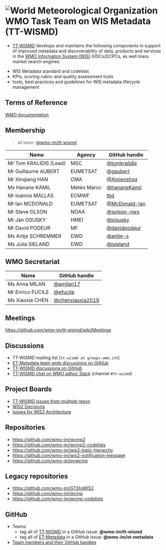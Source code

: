 # ![World Meteorological Organization](https://community.wmo.int/themes/wmo/logo.png) WMO Task Team on WIS Metadata (TT-WISMD)
- [TT-WISMD](https://community.wmo.int/governance/commission-membership/commission-observation-infrastructures-and-information-systems-infcom/commission-infrastructure-national-representatives/infcom-management-group/standing-committee-information-management-and-technology-sc-imt/expert-7)
 develops and maintains the following components in support of improved metadata and discoverability of data, products and services in the [WMO Information System (WIS)](https://community.wmo.int/activity-areas/wmo-information-system-wis) GISCs/DCPCs, as well mass market search engines.
* WIS Metadata standard and codelists
* KPIs, scoring rubric and quality assessment tools
* tools, best practices and guidelines for WIS metadata lifecycle management

## Terms of Reference
[WMO documentation](https://wmoomm.sharepoint.com/:b:/s/wmocpdb/EbCNjwreMklDmQjAmmaQlkcBlIPYG6PS0jvLsbfcSx02Fw?e=qCwS9Y)

## Membership

>all team: [@wmo-im/tt-wismd](https://github.com/orgs/wmo-im/teams/tt-wismd)

|Name | Agency | GitHub handle |
|---|---|---|
|Mr Tom KRALIDIS (Lead)|MSC|[@tomkralidis](https://github.com/tomkralidis)
|Mr Guillaume AUBERT|EUMETSAT|[@gaubert](https://github.com/gaubert)
|Mr Xinqiang HAN|CMA|[@Amienshxq](https://github.com/Amienshxq)
|Ms Hanane KAMIL|Météo Maroc|[@hananeKamil](https://github.com/hananeKamil)
|Mr Ioannis MALLAS|ECMWF|[tbd](https://github.com/tbd)
|Mr Ian MCDONALD|EUMETSAT|[@McDonald-Ian](https://github.com/McDonald-Ian)
|Mr Steve OLSON|NOAA|[@solson-nws](https://github.com/solson-nws)
|Mr Ján OSUSKY|HMEI|[@josusky](https://github.com/josusky)
|Mr David PODEUR|MF|[@davidpodeur](https://github.com/davidpodeur)
|Ms Antje SCHREMMER|DWD|[@antje-s](https://github.com/antje-s)
|Ms Julia SIELAND|DWD|[@jsieland](https://github.com/jsieland)

## WMO Secretariat

|Name |GitHub handle |
|---|---|
|Ms Anna MILAN|[@amilan17](https://github.com/orgs/wmo-im/people/amilan17)
|Mr Enrico FUCILE|[@efucile](https://github.com/orgs/wmo-im/people/efucile)
|Ms Xiaoxia CHEN|[@chenxiaoxia2019](https://github.com/chenxiaoxia2019)

## Meetings
https://github.com/wmo-im/tt-wismd/wiki/Meetings

## Discussions
- TT-WISMD mailing list (`tt-wismd at groups.wmo.int`)
- [ET-Metadata team wide discussions on GitHub](https://github.com/orgs/wmo-im/teams/et-metadata/discussions)
- [TT-WISMD discussions on GitHub](https://github.com/wmo-im/tt-wismd/discussions)
- [TT-WISMD chat on WMO adhoc Slack](https://wmo-cop.slack.com) (channel `#tt-wismd`)

## Project Boards
- [TT-WISMD issues from multiple repos](https://github.com/orgs/wmo-im/projects/10)
- [WIS2 Decisions](https://github.com/orgs/wmo-im/projects/26)
- [Issues for WIS2 Architecture](https://github.com/orgs/wmo-im/projects/17)


## Repositories
* https://github.com/wmo-im/wcmp2
* https://github.com/wmo-im/wcmp2-codelists
* https://github.com/wmo-im/wis2-topic-hierarchy
* https://github.com/wmo-im/wis2-notification-message
* https://github.com/wmo-im/pywcmp

## Legacy repositories
* https://github.com/wmo-im/GTStoWIS2
* https://github.com/wmo-im/wcmp
* https://github.com/wmo-im/wcmp-codelists

## GitHub
- Teams
  - tag all of [TT-WISMD](https://github.com/orgs/wmo-im/teams/tt-wismd) in a GitHub issue: **@wmo-im/tt-wismd**
  - tag all of [ET-Metadata](https://github.com/orgs/wmo-im/teams/et-metadata) in a GitHub issue: **@wmo-im/et-metadata**
- [Team members and their GitHub handles](#Membership)
